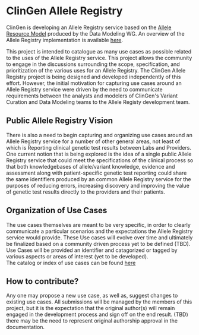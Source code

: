 # ClinGen Allele Registry
ClinGen is developing an Allele Registry service based on the [Allele Resource Model](http://datamodel.clinicalgenome.org/allele/) produced by the Data Modeling WG. An overview of the Allele Registry implementation is available [here](http://datamodel.clinicalgenome.org/allele/implementation/applications/).

This project is intended to catalogue as many use cases as possible related to the uses of the Allele Registry service. This project allows the community to engage in the discussions surrounding the scope, specification, and prioritization of the various uses for an Allele Registry.  The ClinGen Allele Registry project is being designed and developed independently of this effort.  However, the initial motivation for capturing use cases around an Allele Registry service were driven by the need to communicate requirements between the analysts and modelers of ClinGen's Variant Curation and Data Modeling teams to the Allele Registy development team.  

Public Allele Registry Vision
---
There is also a need to begin capturing and organizing use cases around an Allele Registry service for a number of other general areas, not least of which is Reporting clinical genetic test results between Labs and Providers. One current notion that is being explored is the idea of a single public Allele Registry service that could meet the specifications of the clinical process so that both knowledgebases of allele/variant knowledge, evidence and assessment along with patient-specific genetic test reporting could share the same identifiers produced by an common Allele Registry service for the purposes of reducing errors, increasing discovery and improving the value of genetic test results directly to the providers and their patients.

Organization of Use Cases
---
The use cases themselves are meant to be very specific, in order to clearly communicate a particular scenarios and the expectations the Allele Registry service would provide.  These Use cases will evolve over time and ultimately be finalized based on a community driven process yet to be defined (TBD).  
Use Cases will be provided an identifier and catagorized or tagged by various aspects or areas of interest (yet to be developed).  
The catalog or index of use cases can be found [here](./docs/use-cases/index.md)

How to contribute?
---
Any one may propose a new use case, as well as, suggest changes to existing use cases. All submissions will be managed by the members of this project, but it is the expectation that the original author(s) will remain engaged in the development process and sign off on the end result. (TBD) there may be the need to represent original authorship approval in the documentation.


